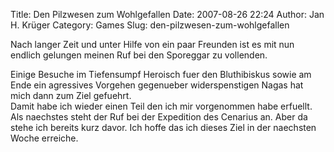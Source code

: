 Title: Den Pilzwesen zum Wohlgefallen
Date: 2007-08-26 22:24
Author: Jan H. Krüger
Category: Games
Slug: den-pilzwesen-zum-wohlgefallen

<span><span> Nach langer Zeit und unter Hilfe von ein paar Freunden ist
es mit nun endlich gelungen meinen Ruf bei den Sporeggar zu vollenden.
</span></span>  
  
<span><span>Einige Besuche im Tiefensumpf Heroisch fuer den Bluthibiskus
sowie am Ende ein agressives Vorgehen gegenueber widerspenstigen Nagas
hat mich dann zum Ziel gefuehrt.  
Damit habe ich wieder einen Teil den ich mir vorgenommen habe erfuellt.
Als naechstes steht der Ruf bei der Expedition des Cenarius an. Aber da
stehe ich bereits kurz davor. Ich hoffe das ich dieses Ziel in der
naechsten Woche erreiche.</span></span>

